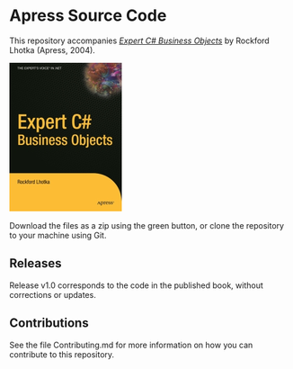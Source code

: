 # Apress Source Code

This repository accompanies [*Expert C# Business Objects*](http://www.apress.com/9781590593448) by Rockford Lhotka (Apress, 2004).

[comment]: #cover
![Cover image](9781590593448.jpg)

Download the files as a zip using the green button, or clone the repository to your machine using Git.

## Releases

Release v1.0 corresponds to the code in the published book, without corrections or updates.

## Contributions

See the file Contributing.md for more information on how you can contribute to this repository.
